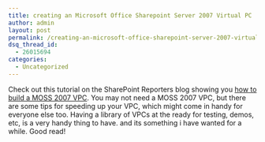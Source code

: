 ```yaml
---
title: creating an Microsoft Office Sharepoint Server 2007 Virtual PC
author: admin
layout: post
permalink: /creating-an-microsoft-office-sharepoint-server-2007-virtual-pc/
dsq_thread_id:
  - 26015694
categories:
  - Uncategorized
---
```

Check out this tutorial on the SharePoint Reporters blog showing you <a class href="http://www.pptspaces.com/sharepointreporterblog/Lists/Posts/Post.aspx?ID=28">how to build a MOSS 2007 VPC</a>. You may not need a MOSS 2007 VPC, but there are some tips for speeding up your VPC, which might come in handy for everyone else too. Having a library of VPCs at the ready for testing, demos, etc, is a very handy thing to have. and its something i have wanted for a while. Good read!